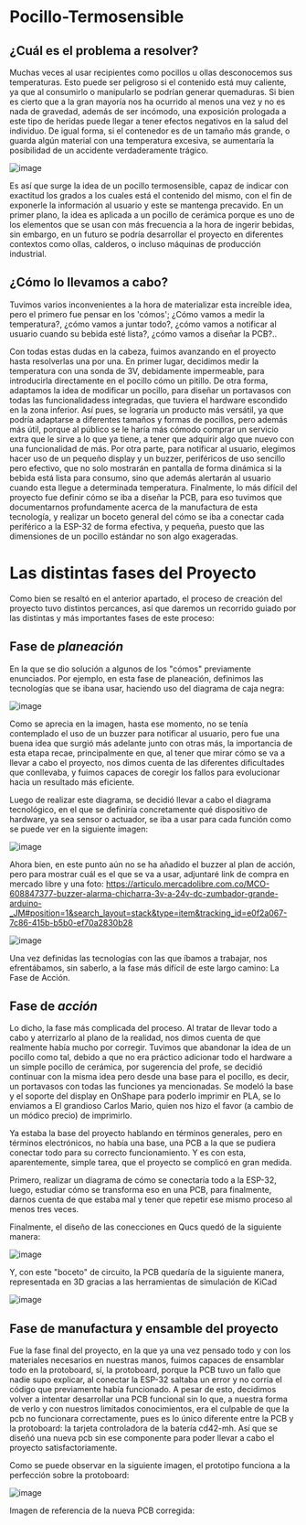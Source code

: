# Pocillo-Termosensible

## ¿Cuál es el problema a resolver?

Muchas veces al usar recipientes como pocillos u ollas desconocemos sus temperaturas. Esto puede ser peligroso si el contenido está muy caliente, ya que al consumirlo o manipularlo se podrían generar quemaduras. Si bien es cierto que a la gran mayoría nos ha ocurrido al menos una vez y no es nada de gravedad, además de ser incómodo, una exposición prologada a este tipo de heridas puede llegar a tener efectos negativos en la salud del individuo. De igual forma, si el contenedor es de un tamaño más grande, o  guarda algún material con una temperatura excesiva, se aumentaría la posibilidad de un accidente verdaderamente trágico. 

![image](https://github.com/NicolasSanchez09/Pocillo-Termosensible/assets/145717659/ec917255-da52-4e00-8b6f-727df27eb7c4)


Es así que surge la idea de un pocillo termosensible, capaz de indicar con exactitud los grados a los cuales está el contenido del mismo, con el fin de exponerle la información al usuario y este se mantenga precavido. En un primer plano, la idea es aplicada a un pocillo de cerámica porque es uno de los elementos que se usan con más frecuencia a la hora de ingerir bebidas, sin embargo, en un futuro se podría desarrollar el proyecto en diferentes contextos como ollas, calderos, o incluso máquinas de producción industrial.

## ¿Cómo lo llevamos a cabo?

Tuvimos varios inconvenientes a la hora de materializar esta increíble idea, pero el primero fue pensar en los 'cómos';
 ¿Cómo vamos a medir la temperatura?, ¿cómo vamos a juntar todo?, ¿cómo vamos a notificar al usuario cuando su bebida esté lista?, ¿cómo vamos a diseñar la PCB?..

Con todas estas dudas en la cabeza, fuimos avanzando en el proyecto hasta resolverlas una por una. 
En primer lugar, decidimos medir la temperatura con una sonda de 3V, debidamente impermeable, para introducirla directamente en el pocillo cómo un pitillo. De otra forma, adaptamos la idea de modificar un pocillo, para diseñar un portavasos con todas las funcionalidadess integradas, que tuviera el hardware escondido en la zona inferior. Así pues, se lograría un producto más versátil, ya que podría adaptarse a diferentes tamaños y formas de pocillos, pero además más útil, porque al público se le haría más cómodo comprar un servicio extra que le sirve a lo que ya tiene, a tener que adquirir algo que nuevo con una funcionalidad de más. Por otra parte, para notificar al usuario, elegimos hacer uso de un pequeño display y un buzzer, periféricos de uso sencillo pero efectivo, que no solo mostrarán en pantalla de forma dinámica si la bebida está lista para consumo, sino que además alertarán al usuario cuando esta llegue a determinada temperatura. Finalmente, lo más difícil del proyecto fue definir cómo se iba a diseñar la PCB, para eso tuvimos que documentarnos profundamente acerca de la manufactura de esta tecnología, y realizar un boceto general del cómo se iba a conectar cada periférico a la ESP-32 de forma efectiva, y pequeña, puesto que las dimensiones de un pocillo estándar no son algo exageradas.

# Las distintas fases del Proyecto

Como bien se resaltó en el anterior apartado, el proceso de creación del proyecto tuvo distintos percances, así que daremos un recorrido guiado por las distintas y más importantes fases de este proceso: 

## Fase de *planeación*

En la que se dio solución a algunos de los "cómos" previamente enunciados. Por ejemplo, en esta fase de planeación, definimos las tecnologías que se ibana usar, haciendo uso del diagrama de caja negra:

![image](https://github.com/NicolasSanchez09/Pocillo-Termosensible/assets/145825532/53749662-557d-44ff-9393-fc735cfd4337)

Como se aprecia en la imagen, hasta ese momento, no se tenía contemplado el uso de un buzzer para notificar al usuario, pero fue una buena idea que surgió más adelante junto con otras más, la importancia de esta etapa recae, principalmente en que, al tener que mirar cómo se va a llevar a cabo el proyecto, nos dimos cuenta de las diferentes dificultades que conllevaba, y fuimos capaces de coregir los fallos para evolucionar hacia un resultado más eficiente.

Luego de realizar este diagrama, se decidió llevar a cabo el diagrama tecnológico, en el que se definiría concretamente qué dispositivo de hardware, ya sea sensor o actuador, se iba a usar para cada función como se puede ver en la siguiente imagen:

![image](https://github.com/NicolasSanchez09/Pocillo-Termosensible/assets/145825532/5ad2268b-6cde-450f-bfbe-822f1ad6d677)

Ahora bien, en este punto aún no se ha añadido el buzzer al plan de acción, pero para mostrar cuál es el que se va a usar, adjuntaré link de compra en mercado libre y una foto: https://articulo.mercadolibre.com.co/MCO-608847377-buzzer-alarma-chicharra-3v-a-24v-dc-zumbador-grande-arduino-_JM#position=1&search_layout=stack&type=item&tracking_id=e0f2a067-7c86-415b-b5b0-ef70a2830b28

![image](https://github.com/NicolasSanchez09/Pocillo-Termosensible/assets/145825532/1673b827-4085-4ac0-b9c4-7491be77eac8)

Una vez definidas las tecnologías con las que íbamos a trabajar, nos efrentábamos, sin saberlo, a la fase más difícil de este largo camino: La Fase de Acción.

## Fase de *acción*

Lo dicho, la fase más complicada del proceso. Al tratar de llevar todo a cabo y aterrizarlo al plano de la realidad, nos dimos cuenta de que realmente había mucho por corregir. Tuvimos que abandonar la idea de un pocillo como tal, debido a que no era práctico adicionar todo el hardware a un simple pocillo de cerámica, por sugerencia del profe, se decidió continuar con la misma idea pero desde una base para el pocillo, es decir, un portavasos con todas las funciones ya mencionadas. Se modeló la base y el soporte del display en OnShape para poderlo imprimir en PLA, se lo enviamos a El grandioso Carlos Mario, quien nos hizo el favor (a cambio de un módico precio) de imprimirlo. 

Ya estaba la base del proyecto hablando en términos generales, pero en términos electrónicos, no había una base, una PCB a la que se pudiera conectar todo para su correcto funcionamiento. Y es con esta, aparentemente, simple tarea, que el proyecto se complicó en gran medida.

Primero, realizar un diagrama de cómo se conectaría todo a la ESP-32, luego, estudiar cómo se transforma eso en una PCB, para finalmente, darnos cuenta de que estaba mal y tener que repetir ese mismo proceso al menos tres veces.

Finalmente, el diseño de las conecciones en Qucs quedó de la siguiente manera: 

![image](https://github.com/NicolasSanchez09/Pocillo-Termosensible/assets/145825532/3799e650-d350-49ad-aabc-8187ab5e34b6)

Y, con este "boceto" de circuito, la PCB quedaría de la siguiente manera, representada en 3D gracias a las herramientas de simulación de KiCad

![image](https://github.com/NicolasSanchez09/Pocillo-Termosensible/assets/145825532/59dbe784-b218-462a-b49f-ce4cf3d5b38d)


## Fase de manufactura y ensamble del proyecto

Fue la fase final del proyecto, en la que ya una vez pensado todo y con los materiales necesarios en nuestras manos, fuimos capaces de ensamblar todo en la protoboard, sí, la protoboard, porque la PCB tuvo un fallo que nadie supo explicar, al conectar la ESP-32 saltaba un error y no corría el código que previamente había funcionado. A pesar de esto, decidimos volver a intentar desarrollar una PCB funcional sin lo que, a nuestra forma de verlo y con nuestros limitados conocimientos, era el culpable de que la pcb no funcionara correctamente, pues es lo único diferente entre la PCB y la protoboard: la tarjeta controladora de la batería cd42-mh. Así que se diseñó una nueva pcb sin ese componente para poder llevar a cabo el proyecto satisfactoriamente.

Como se puede observar en la siguiente imagen, el prototipo funciona a la perfección sobre la protoboard:

![image](https://github.com/NicolasSanchez09/Pocillo-Termosensible/assets/145825532/f6315fa9-3f93-44a8-bf95-fb854c79b029)


Imagen de referencia de la nueva PCB corregida:


